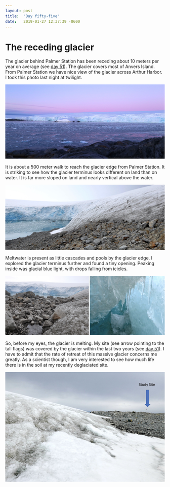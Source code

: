 ```yaml
---
layout: post
title:  "Day fifty-five"
date:   2019-01-27 12:37:39 -0600
---
```

# The receding glacier
The glacier behind Palmer Station has been receding about 10 meters per year on average (see [day 51](https://natasjavgestel.github.io/blog/2019/01/23/day-fiftyone)). The glacier covers most of Anvers Island. From Palmer Station we have nice view of the glacier across Arthur Harbor. I took this photo last night at twilight.  

![Marr Ice Piedmont across Arthur Harbor](/assets/blog_photos/190127/Glacier_Jan26.jpg)

It is about a 500 meter walk to reach the glacier edge from Palmer Station. It is striking to see how the glacier terminus looks different on land than on water. It is far more sloped on land and nearly vertical above the water. 

![Marr Ice Piedmont terminus land and water](/assets/blog_photos/190127/Glacier_edge.jpg)

Meltwater is present as little cascades and pools by the glacier edge. I explored the glacier terminus further and found a tiny opening. Peaking inside was glacial blue light, with drops falling from icicles.

![Melting of glacier](/assets/blog_photos/190127/Melting.jpg)

So, before my eyes, the glacier is melting. My site (see arrow pointing to the tall flags) was covered by the glacier within the last two years (see [day 51](https://natasjavgestel.github.io/blog/2019/01/23/day-fiftyone)). I have to admit that the rate of retreat of this massive glacier concerns me greatly. As a scientist though, I am very interested to see how much life there is in the soil at my recently deglaciated site.

![Site by glacier Jan 27](/assets/blog_photos/190127/Study_site.jpg)
